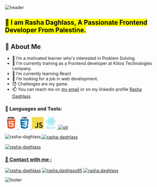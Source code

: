 ![header](https://capsule-render.vercel.app/api?type=waving&color=gradient&height=280&section=header&text=Hi%20there%20%F0%9F%91%8B&fontSize=90)
<h2 align="left"><mark>📌 I am Rasha Daghlass, A Passionate Frontend Developer From Palestine.<mark/></h2>
<h2>📌 About Me </h2>


- :cactus: I’m a motivated learner who's interested in Problem Solving. <br />
- :eyes: I'm currently training as a Frontend developer at Kiitos Technologies company. <br />
- :seedling: I’m currently learning React <br />
- :revolving_hearts:️ I’m looking for a job in web development. <br />
- :smiling_imp: Challenges are my game. <br />
- 📫 You can reach me on <a href = "mailto:rashadaghlass955@gmail.com">my email</a> or on my linkedin profile <a href = "https://www.linkedin.com/in/rasha-daghlass/">Rasha Daghlass</a>

<h3 align="left">📌 Languages and Tools:</h3>
<p align="left"> <a href="https://www.w3.org/html/" target="_blank" rel="noreferrer"> <img src="https://raw.githubusercontent.com/devicons/devicon/master/icons/html5/html5-original-wordmark.svg" alt="html5" width="40" height="40"/> </a><a href="https://www.w3schools.com/css/" target="_blank" rel="noreferrer"> <img src="https://raw.githubusercontent.com/devicons/devicon/master/icons/css3/css3-original-wordmark.svg" alt="css3" width="40" height="40"/> </a> </a <a href="https://developer.mozilla.org/en-US/docs/Web/JavaScript" target="_blank" rel="noreferrer"> <img src="https://raw.githubusercontent.com/devicons/devicon/master/icons/javascript/javascript-original.svg" alt="javascript" width="40" height="40"/> </a> <a href="https://reactjs.org/" target="_blank" rel="noreferrer"> <img src="https://raw.githubusercontent.com/devicons/devicon/master/icons/react/react-original-wordmark.svg" alt="react" width="40" height="40"/> </a><a href="https://git-scm.com/" target="_blank" rel="noreferrer"> <img src="https://www.vectorlogo.zone/logos/git-scm/git-scm-icon.svg" alt="git" width="40" height="40"/> </p>

<p><img align="left" src="https://github-readme-stats.vercel.app/api/top-langs?username=rasha-daghlass&show_icons=true&locale=en&layout=compact" alt="rasha-daghlass" /></p>

<p>&nbsp;<img align="center" src="https://github-readme-stats.vercel.app/api?username=rasha-daghlass&show_icons=true&locale=en" alt="rasha-daghlass" /></p>

<p><img align="center" src="https://github-readme-streak-stats.herokuapp.com/?user=rasha-daghlass&" alt="rasha-daghlass" /></p>
<h3 align="left">📌 Contact with me :</h3>
<p align="left">
<a href="https://linkedin.com/in/rasha-daghlass" target="blank"><img align="center" src="https://raw.githubusercontent.com/rahuldkjain/github-profile-readme-generator/master/src/images/icons/Social/linked-in-alt.svg" alt="rasha-daghlass" height="30" width="40" /></a>
<a href="https://fb.com/rasha.daghlass95" target="blank"><img align="center" src="https://raw.githubusercontent.com/rahuldkjain/github-profile-readme-generator/master/src/images/icons/Social/facebook.svg" alt="rasha.daghlass95" height="30" width="40" /></a>
<a href="https://instagram.com/rasha.daghlass" target="blank"><img align="center" src="https://raw.githubusercontent.com/rahuldkjain/github-profile-readme-generator/master/src/images/icons/Social/instagram.svg" alt="rasha.daghlass" height="30" width="40" /></a>

</p>

![footer](https://capsule-render.vercel.app/api?type=waving&color=gradient&height=150&section=footer)

<!--


